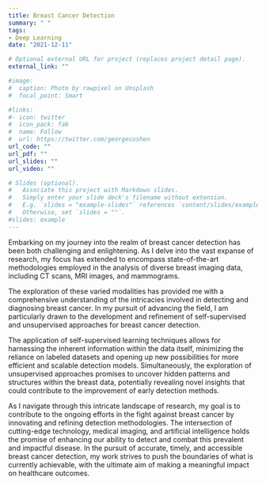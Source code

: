 ```yaml
---
title: Breast Cancer Detection
summary: " "
tags:
- Deep Learning
date: "2021-12-11"

# Optional external URL for project (replaces project detail page).
external_link: ""

#image:
#  caption: Photo by rawpixel on Unsplash
#  focal_point: Smart

#links:
#- icon: twitter
#  icon_pack: fab
#  name: Follow
#  url: https://twitter.com/georgecushen
url_code: ""
url_pdf: ""
url_slides: ""
url_video: ""

# Slides (optional).
#   Associate this project with Markdown slides.
#   Simply enter your slide deck's filename without extension.
#   E.g. `slides = "example-slides"` references `content/slides/example-slides.md`.
#   Otherwise, set `slides = ""`.
#slides: example
---
```



Embarking on my journey into the realm of breast cancer detection has been both challenging and enlightening. As I delve into the vast expanse of research, my focus has extended to encompass state-of-the-art methodologies employed in the analysis of diverse breast imaging data, including CT scans, MRI images, and mammograms.

The exploration of these varied modalities has provided me with a comprehensive understanding of the intricacies involved in detecting and diagnosing breast cancer. In my pursuit of advancing the field, I am particularly drawn to the development and refinement of self-supervised and unsupervised approaches for breast cancer detection.

The application of self-supervised learning techniques allows for harnessing the inherent information within the data itself, minimizing the reliance on labeled datasets and opening up new possibilities for more efficient and scalable detection models. Simultaneously, the exploration of unsupervised approaches promises to uncover hidden patterns and structures within the breast data, potentially revealing novel insights that could contribute to the improvement of early detection methods.

As I navigate through this intricate landscape of research, my goal is to contribute to the ongoing efforts in the fight against breast cancer by innovating and refining detection methodologies. The intersection of cutting-edge technology, medical imaging, and artificial intelligence holds the promise of enhancing our ability to detect and combat this prevalent and impactful disease. In the pursuit of accurate, timely, and accessible breast cancer detection, my work strives to push the boundaries of what is currently achievable, with the ultimate aim of making a meaningful impact on healthcare outcomes.